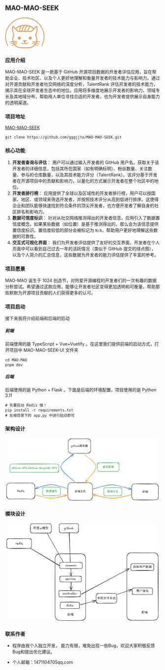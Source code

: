 ## MAO-MAO-SEEK

<img src="./docs/picture/logo.png" alt="logo" style="zoom:25%;" />

### 应用介绍

MAO-MAO-SEEK 是一款基于 GitHub 开源项目数据的开发者评估应用，旨在帮助企业、技术社区、以及个人更好地理解和衡量开发者的技术能力与影响力。通过对开源贡献和开发者社交网络的深度分析，TalentRank 评估开发者的技术能力，揭示其在全球开发者生态中的地位。应用将多维度地展示开发者的影响力、领域专长及其地域分布，帮助用人单位寻找合适的开发者，也为开发者提供展示自身能力的透明渠道。



### 项目地址

[MAO-MAO-SEEK](https://github.com/gggjjto/MAO-MAO-SEEK)

~~~shell
git clone https://github.com/gggjjto/MAO-MAO-SEEK.git
~~~



### 核心功能

1. **开发者查询与评估**： 用户可以通过输入开发者的 GitHub 用户名，获取关于该开发者的详细信息，包括其所在国家（如有明确标明）、粉丝数量、关注数量、参与的仓库数量，以及其技术能力评分（TalentRank）。该评分基于开发者在开源项目中的贡献和影响力，以量化的方式展示开发者在整个社区中的地位。
2. **开发者排行榜**： 应用提供了全球以及区域性的开发者排行榜，用户可以按国家、地区、或领域来筛选开发者，并按照技术评分从高到低进行排序。这使得企业和团队能够快速找到符合条件的顶尖开发者，也方便开发者了解自身的社区排名和影响力。
3. **数据可信度标识**： 针对从社交网络推测得出的开发者信息，应用引入了数据置信度概念。如果某些数据（如位置）是基于推测得出的，那么会为该信息提供置信度标识。置信度较低的部分会被标记为 `N/A`，帮助用户更好地理解这些数据的可靠性。
4. **交互式可视化界面**： 我们为开发者评估提供了友好的交互界面，开发者在个人页面中可以看到自己过去一年的活跃情况（类似于 GitHub 提交的绿点图），以及个人简介的汇总信息，这些数据为开发者的能力评估提供了丰富的参考。



### 项目愿景

MAO-MAO 诞生于 1024 创造节，对热爱开源编程的开发者们的一次有趣的数据分析尝试。希望通过这款应用，能够让开发者社区变得更加透明和可衡量，帮助那些默默为开源项目贡献的人们获得更多的认可。



### 项目启动

接下来我将介绍前端和后端的启动

##### 前端

前端使用的是 TypeScript + Vue+Vuetify 。在这里我们提供前端的启动方式，打开项目中 MAO-MAO-SEEK-UI 文件夹

```shell
cd MAO-MAO
pnpm dev
```

##### 后端

后端使用的是 Python + Flask 。下面是后端的环境配置，项目使用的是 Python 3.11

```shell
# 先要启动 Redis 哦！
pip install -r requirements.txt
# 在根目录下的 app.py 中进行启动即可
```

### 架构设计

![框架设计](./docs/picture/%E6%A1%86%E6%9E%B6%E5%9B%BE.png)

### 模块设计

![模块设计](./docs/picture/%E6%A8%A1%E5%9D%97%E8%AE%BE%E8%AE%A1.png)

### 联系作者

- 程序由我个人独立开发， 能力有限，难免出现一些Bug，欢迎大家积极反馈Bug和提出优化建议。

- 个人邮箱：1471104705qq.com

